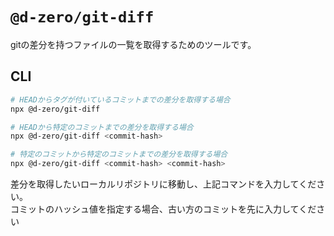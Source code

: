 # `@d-zero/git-diff`

gitの差分を持つファイルの一覧を取得するためのツールです。

## CLI

```sh
# HEADからタグが付いているコミットまでの差分を取得する場合
npx @d-zero/git-diff

# HEADから特定のコミットまでの差分を取得する場合
npx @d-zero/git-diff <commit-hash>

# 特定のコミットから特定のコミットまでの差分を取得する場合
npx @d-zero/git-diff <commit-hash> <commit-hash>
```

差分を取得したいローカルリポジトリに移動し、上記コマンドを入力してください。  
コミットのハッシュ値を指定する場合、古い方のコミットを先に入力してください
